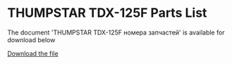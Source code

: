 # THUMPSTAR TDX-125F Parts List  

The document 'THUMPSTAR TDX-125F номера запчастей' is available for download below

[Download the file](../../../static/file/tdx_125_frameparts.pdf)
